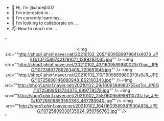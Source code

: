 - 👋 Hi, I’m @choej0517
- 👀 I’m interested in ...
- 🌱 I’m currently learning ...
- 💞️ I’m looking to collaborate on ...
- 📫 How to reach me ...

<!---
choej0517/choej0517 is a ✨ special ✨ repository because its `README.md` (this file) appears on your GitHub profile.
You can click the Preview link to take a look at your changes.
--->
"<center><img src=""http://shop1.phinf.naver.net/20210102_205/1609589979641xK073_JPEG/10725807421291071_1389282035.jpg"" />
<img src=""http://shop1.phinf.naver.net/20210102_43/1609589980023rYbac_JPEG/10725807766283405_720651945.jpg"" />
<img src=""http://shop1.phinf.naver.net/20210102_110/1609589980373Is9JR_JPEG/10725808146090948_862160343.jpg"" />
<img src=""http://shop1.phinf.naver.net/20210102_29/1609589980755xsToi_JPEG/10725808513734375_699779578.jpg"" />
<img src=""http://shop1.phinf.naver.net/20210102_258/1609589981107XIzTw_JPEG/10725808853553363_467780940.jpg"" />
<img src=""http://shop1.phinf.naver.net/20210102_164/1609589981530A83jj_JPEG/10725809308135624_950766763.jpg"" /></center>"

